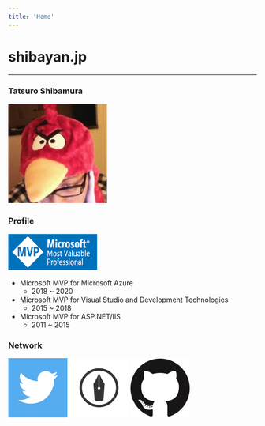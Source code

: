 ```yaml
---
title: 'Home'
---
```


# shibayan.jp

---

### Tatsuro Shibamura

![Tatsuro Shibamura](./images/shibayan.jpg)

### Profile

[![Microsoft MVP](./images/msmvp.png)](https://mvp.microsoft.com/en-us/PublicProfile/4032161)

- Microsoft MVP for Microsoft Azure
  - 2018 ~ 2020
- Microsoft MVP for Visual Studio and Development Technologies
  - 2015 ~ 2018
- Microsoft MVP for ASP.NET/IIS
  - 2011 ~ 2015

### Network

[![Twitter](./images/twitter.png)](https://twitter.com/shibayan)
[![Hatena Blog](./images/hatenablog.png)](https://blog.shibayan.jp)
[![GitHub](./images/github.png)](https://github.com/shibayan)